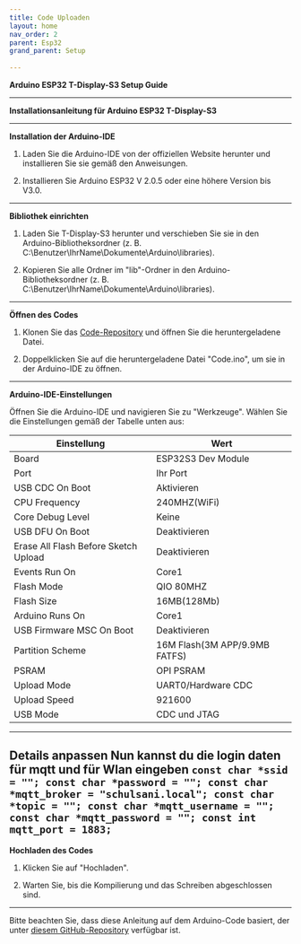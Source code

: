 ```yaml
---
title: Code Uploaden
layout: home
nav_order: 2
parent: Esp32
grand_parent: Setup
 
---
```


**Arduino ESP32 T-Display-S3 Setup Guide**

---

**Installationsanleitung für Arduino ESP32 T-Display-S3**

---

**Installation der Arduino-IDE**

1. Laden Sie die Arduino-IDE von der offiziellen Website herunter und installieren Sie sie gemäß den Anweisungen.

2. Installieren Sie Arduino ESP32 V 2.0.5 oder eine höhere Version bis V3.0.

---

**Bibliothek einrichten**

1. Laden Sie T-Display-S3 herunter und verschieben Sie sie in den Arduino-Bibliotheksordner (z. B. C:\Benutzer\IhrName\Dokumente\Arduino\libraries).

2. Kopieren Sie alle Ordner im "lib"-Ordner in den Arduino-Bibliotheksordner (z. B. C:\Benutzer\IhrName\Dokumente\Arduino\libraries).

---

**Öffnen des Codes**

1. Klonen Sie das [Code-Repository](https://github.com/schulsani/client/blob/main/Code.ino) und öffnen Sie die heruntergeladene Datei.

2. Doppelklicken Sie auf die heruntergeladene Datei "Code.ino", um sie in der Arduino-IDE zu öffnen.

---

**Arduino-IDE-Einstellungen**

Öffnen Sie die Arduino-IDE und navigieren Sie zu "Werkzeuge". Wählen Sie die Einstellungen gemäß der Tabelle unten aus:

| Einstellung                   | Wert                    |
|-------------------------------|-------------------------|
| Board                         | ESP32S3 Dev Module      |
| Port                          | Ihr Port                |
| USB CDC On Boot               | Aktivieren              |
| CPU Frequency                 | 240MHZ(WiFi)            |
| Core Debug Level              | Keine                   |
| USB DFU On Boot               | Deaktivieren            |
| Erase All Flash Before Sketch Upload | Deaktivieren      |
| Events Run On                 | Core1                   |
| Flash Mode                    | QIO 80MHZ               |
| Flash Size                    | 16MB(128Mb)             |
| Arduino Runs On               | Core1                   |
| USB Firmware MSC On Boot      | Deaktivieren            |
| Partition Scheme              | 16M Flash(3M APP/9.9MB FATFS) |
| PSRAM                         | OPI PSRAM               |
| Upload Mode                   | UART0/Hardware CDC      |
| Upload Speed                  | 921600                  |
| USB Mode                      | CDC und JTAG            |


---
**Details anpassen**
Nun kannst du die login daten für mqtt und für Wlan eingeben
`
const char *ssid = "";
const char *password = "";
const char *mqtt_broker = "schulsani.local";
const char *topic = "";
const char *mqtt_username = "";
const char *mqtt_password = "";
const int mqtt_port = 1883;
`
---

**Hochladen des Codes**

1. Klicken Sie auf "Hochladen".

2. Warten Sie, bis die Kompilierung und das Schreiben abgeschlossen sind.

---

Bitte beachten Sie, dass diese Anleitung auf dem Arduino-Code basiert, der unter [diesem GitHub-Repository](https://github.com/schulsani/client/blob/main/Code.ino) verfügbar ist.
